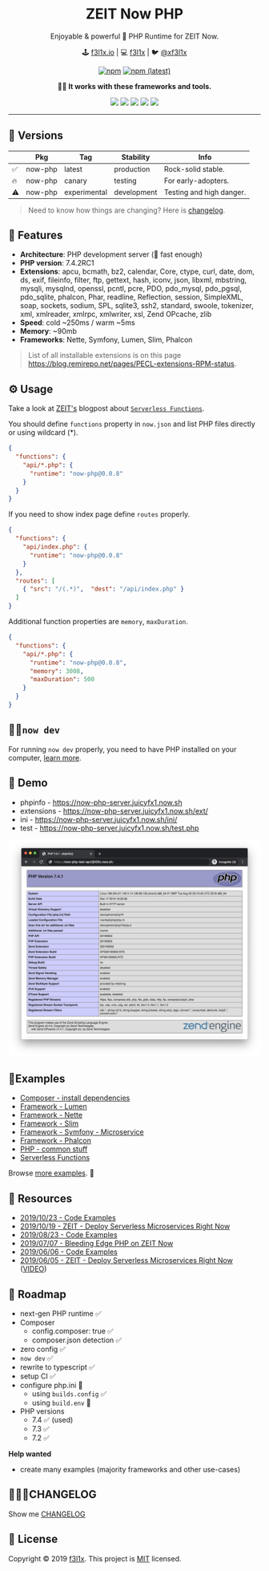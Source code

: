 <h1 align=center>ZEIT Now PHP</h1>

<p align=center>
Enjoyable & powerful 🐘 PHP Runtime for ZEIT Now.
</p>

<p align=center>
🕹 <a href="https://f3l1x.io">f3l1x.io</a> | 💻 <a href="https://github.com/f3l1x">f3l1x</a> | 🐦 <a href="https://twitter.com/xf3l1x">@xf3l1x</a>
</p>

<p align=center>
  <a href="https://www.npmjs.com/package/now-php"><img alt="npm" src="https://img.shields.io/npm/dt/now-php?style=flat-square"></a>
  <a href="https://www.npmjs.com/package/now-php"><img alt="npm (latest)" src="https://img.shields.io/npm/v/now-php/latest?style=flat-square"></a>
</p>

<p align=center><strong>🏋️‍♀️ It works with these frameworks and tools.</strong></p>

<p align=center>
  <a href="https://github.com/nette"><img src="https://github.com/nette.png" width="128"></a>
  <a href="https://github.com/symfony"><img src="https://github.com/symfony.png" width="128"></a>
  <a href="https://github.com/illuminate"><img src="https://github.com/illuminate.png" width="128"></a>
  <a href="https://github.com/slimphp"><img src="https://github.com/slimphp.png" width="128"></a>
  <a href="https://github.com/phalcon"><img src="https://github.com/phalcon.png" width="128"></a>
</p>

-----

## 🐣 Versions

|    | Pkg     | Tag          | Stability   | Info                     |
|----|---------|--------------|-------------|--------------------------|
| ✅ | now-php | latest       | production  | Rock-solid stable.       |
| 🔥 | now-php | canary       | testing     | For early-adopters.      |
| ⚠️  | now-php | experimental | development | Testing and high danger. |

> Need to know how things are changing? Here is [changelog](./CHANGELOG.md).

## 🤗 Features

- **Architecture**: PHP development server (🚀 fast enough)
- **PHP version**: 7.4.2RC1
- **Extensions**: apcu, bcmath, bz2, calendar, Core, ctype, curl, date, dom, ds, exif, fileinfo, filter, ftp, gettext, hash, iconv, json, libxml, mbstring, mysqli, mysqlnd, openssl, pcntl, pcre, PDO, pdo_mysql, pdo_pgsql, pdo_sqlite, phalcon, Phar, readline, Reflection, session, SimpleXML, soap, sockets, sodium, SPL, sqlite3, ssh2, standard, swoole, tokenizer, xml, xmlreader, xmlrpc, xmlwriter, xsl, Zend OPcache, zlib
- **Speed**: cold ~250ms / warm ~5ms
- **Memory**: ~90mb
- **Frameworks**: Nette, Symfony, Lumen, Slim, Phalcon

> List of all installable extensions is on this page https://blog.remirepo.net/pages/PECL-extensions-RPM-status.

## ⚙️ Usage

Take a look at [ZEIT's](https://zeit.co) blogpost about [`Serverless Functions`](https://zeit.co/blog/customizing-serverless-functions).

You should define `functions` property in `now.json` and list PHP files directly or using wildcard (*).

```json
{
  "functions": {
    "api/*.php": {
      "runtime": "now-php@0.0.8"
    }
  }
}
```

If you need to show index page define `routes` properly.

```json
{
  "functions": {
    "api/index.php": {
      "runtime": "now-php@0.0.8"
    }
  },
  "routes": [
    { "src": "/(.*)",  "dest": "/api/index.php" }
  ]
}
```

Additional function properties are `memory`, `maxDuration`.

```json
{
  "functions": {
    "api/*.php": {
      "runtime": "now-php@0.0.8",
      "memory": 3008,
      "maxDuration": 500
    }
  }
}
```

## 👨‍💻`now dev`

For running `now dev` properly, you need to have PHP installed on your computer, [learn more](errors/now-dev-no-local-php.md).

## 👀 Demo

- phpinfo - https://now-php-server.juicyfx1.now.sh
- extensions - https://now-php-server.juicyfx1.now.sh/ext/
- ini - https://now-php-server.juicyfx1.now.sh/ini/
- test - https://now-php-server.juicyfx1.now.sh/test.php

![](docs/phpinfo.png)

## 🎯Examples

- [Composer - install dependencies](/examples/composer/)
- [Framework - Lumen](/examples/framework-lumen/)
- [Framework - Nette](/examples/framework-nette/)
- [Framework - Slim](/examples/framework-slim/)
- [Framework - Symfony - Microservice](/examples/framework-symfony-microservice/)
- [Framework - Phalcon](/examples/framework-phalcon/)
- [PHP - common stuff](/examples/php/)
- [Serverless Functions](/examples/functions/)

Browse [more examples](examples). 👀

## 📜 Resources

- [2019/10/23 - Code Examples](https://github.com/trainit/2019-10-hubbr-zeit)
- [2019/10/19 - ZEIT - Deploy Serverless Microservices Right Now](https://slides.com/f3l1x/2019-10-19-zeit-deploy-serverless-microservices-right-now-vol2)
- [2019/08/23 - Code Examples](https://github.com/trainit/2019-08-serverless-zeit-now)
- [2019/07/07 - Bleeding Edge PHP on ZEIT Now](https://dev.to/nx1/bleeding-edge-php-on-zeit-now-565g)
- [2019/06/06 - Code Examples](https://github.com/trainit/2019-06-zeit-now)
- [2019/06/05 - ZEIT - Deploy Serverless Microservices Right Now](https://slides.com/f3l1x/2019-06-05-zeit-deploy-serverless-microservices-right-now) ([VIDEO](https://www.youtube.com/watch?v=IwhEGNDx3aE))

## 🚧 Roadmap

- next-gen PHP runtime ✅
- Composer
  - config.composer: true ✅
  - composer.json detection ✅
- zero config ✅
- `now dev` ✅
- rewrite to typescript ✅
- setup CI ✅
- configure php.ini 🚧
  - using `builds.config` ✅
  - using `build.env` 🚧
- PHP versions
  - 7.4 ✅ (used)
  - 7.3 ✅
  - 7.2 ✅

**Help wanted**

- create many examples (majority frameworks and other use-cases)

## 👨🏻‍💻CHANGELOG

Show me [CHANGELOG](./CHANGELOG.md)

## 📝 License

Copyright © 2019 [f3l1x](https://github.com/f3l1x).
This project is [MIT](LICENSE) licensed.
